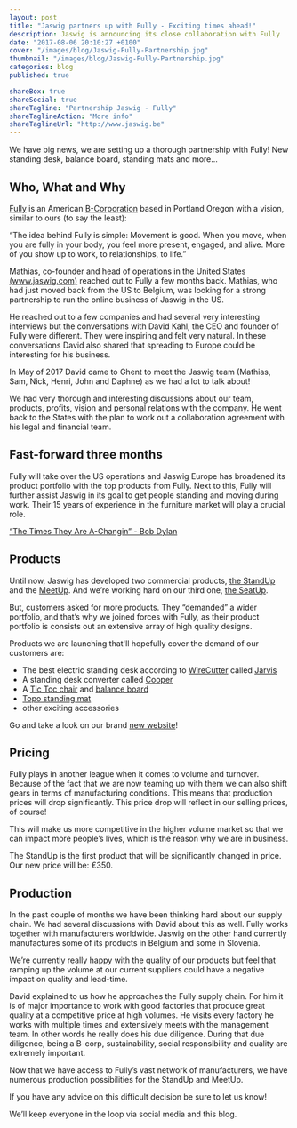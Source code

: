 ```yaml
---
layout: post
title: "Jaswig partners up with Fully - Exciting times ahead!"
description: Jaswig is announcing its close collaboration with Fully
date: "2017-08-06 20:10:27 +0100"
cover: "/images/blog/Jaswig-Fully-Partnership.jpg"
thumbnail: "/images/blog/Jaswig-Fully-Partnership.jpg"
categories: blog
published: true

shareBox: true
shareSocial: true
shareTagline: "Partnership Jaswig - Fully"
shareTaglineAction: "More info"
shareTaglineUrl: "http://www.jaswig.be"
---
```


We have big news, we are setting up a thorough partnership with Fully! New standing desk, balance board, standing mats and more...
<!--more-->


## Who, What and Why

[Fully](https://www.fully.com/about-us) is an American [B-Corporation](https://www.bcorporation.net/what-are-b-corps/about-b-lab) based in Portland Oregon with a vision, similar to ours (to say the least):

“The idea behind Fully is simple: Movement is good. When you move, when you are fully in your body, you feel more present, engaged, and alive. More of you show up to work, to relationships, to life.”

Mathias, co-founder and head of operations in the United States [(www.jaswig.com)](http://www.jaswig.com/) reached out to Fully a few months back. Mathias, who had just moved back from the US to Belgium, was looking for a strong partnership to run the online business of Jaswig in the US.

He reached out to a few companies and had several very interesting interviews but the conversations with David Kahl, the CEO and founder of Fully were different. They were inspiring and felt very natural.
In these conversations David also shared that spreading to Europe could be interesting for his business.

In May of 2017 David came to Ghent to meet the Jaswig team (Mathias, Sam, Nick, Henri, John and Daphne) as we had a lot to talk about!

We had very thorough and interesting discussions about our team, products, profits, vision and personal relations with the company. He went back to the States with the plan to work out a collaboration agreement with his legal and financial team.

## Fast-forward three months

Fully will take over the US operations and Jaswig Europe has broadened its product portfolio with the top products from Fully. Next to this, Fully will further assist Jaswig in its goal to get people standing and moving during work. Their 15 years of experience in the furniture market will play a crucial role.

[“The Times They Are A-Changin” - Bob Dylan](https://www.youtube.com/watch?v=e7qQ6_RV4VQ)

## Products

Until now, Jaswig has developed two commercial products, [the StandUp](http://www.jaswig.be/standup/) and the [MeetUp](http://www.jaswig.be/meetup/). And we’re working hard on our third one, [the SeatUp](http://www.jaswig.be/seatup/).

But, customers asked for more products. They “demanded” a wider portfolio, and that’s why we joined forces with Fully, as their product portfolio is consists out an extensive array of high quality designs.

Products we are launching that'll hopefully cover the demand of our customers are:

+ The best electric standing desk according to [WireCutter](http://thewirecutter.com/reviews/best-standing-desk/) called [Jarvis](http://www.jaswig.be/jarvis/)
+ A standing desk converter called [Cooper](http://www.jaswig.be/Cooper/)
+ A [Tic Toc chair](http://www.jaswig.be/tic-toc/) and [balance board](http://www.jaswig.be/tic-toc-balance-board/)
+ [Topo standing mat](http://www.jaswig.be/topo-anti-fatigue-mat/)
+ other exciting accessories

Go and take a look on our brand [new website](http://www.jaswig.be/)!


## Pricing

Fully plays in another league when it comes to volume and turnover. Because of the fact that we are now teaming up with them we can also shift gears in terms of manufacturing conditions. This means that production prices will drop significantly. This price drop will reflect in our selling prices, of course!

This will make us more competitive in the higher volume market so that we can impact more people’s lives, which is the reason why we are in business.

The StandUp is the first product that will be significantly changed in price. Our new price will be: €350.


## Production

In the past couple of months we have been thinking hard about our supply chain. We had several discussions with David about this as well. Fully works together with manufacturers worldwide. Jaswig on the other hand currently manufactures some of its products in Belgium and some in Slovenia.

We’re currently really happy with the quality of our products but feel that ramping up the volume at our current suppliers could have a negative impact on quality and lead-time.

David explained to us how he approaches the Fully supply chain. For him it is of major importance to work with good factories that produce great quality at a competitive price at high volumes. He visits every factory he works with multiple times and extensively meets with the management team. In other words he really does his due diligence. During that due diligence, being a B-corp, sustainability, social responsibility and quality are extremely important.

Now that we have access to Fully’s vast network of manufacturers, we have numerous production possibilities for the StandUp and MeetUp.

If you have any advice on this difficult decision be sure to let us know!

We’ll keep everyone in the loop via social media and this blog.
